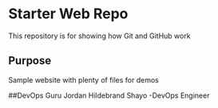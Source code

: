 # Starter Web Repo

This repository is for showing how Git and GitHub work

## Purpose

Sample website with plenty of files for demos

##DevOps Guru
Jordan Hildebrand Shayo -DevOps Engineer